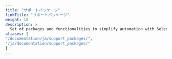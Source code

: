```yaml
---
title: "サポートパッケージ"
linkTitle: "サポートパッケージ"
weight: 18
description: >
  Set of packages and functionalities to simplify automation with Selenium.
aliases: [
"/documentation/ja/support_packages/",
"/ja/documentation/support_packages/"
]
---
```


